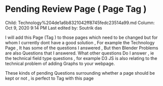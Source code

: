 # Pending Review Page ( Page Tag )

Child: Technology%204de1a6b8321042ff8745fedc23514a99.md
Column: Oct 9, 2020 9:14 PM
Last edited by: Soutrik das

I will add this Page (Tag ) to those pages which need to be changed but for whom I currently dont have a good solution , For example the Technology Page , It has some of the questions I answered  , But then Blender Problems are also Questions that I answered. What other questions Do I answer , ie the technical field type questions , for example D3 JS  is also relating to the technical problem of adding Graphs to your webpage.

These kinds of pending Questions surrounding whether a page should be kept or not , is perfect to Tag with this page